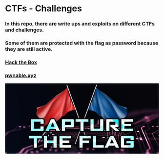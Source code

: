 # CTFs - Challenges
### In this repo, there are write ups and exploits on different CTFs and challenges.
### Some of them are protected with the flag as password because they are still active.

### [Hack the Box](https://github.com/w3th4nds/CTFs/tree/master/Hack_the_Box)

### [pwnable.xyz](https://github.com/w3th4nds/CTFs/tree/master/pwnable.xyz)

[![ctf](./images/ctf.jpg)](https://github.com/w3th4nds/CTFs)
